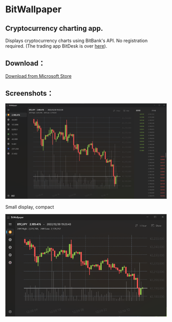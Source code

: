 # BitWallpaper

## Cryptocurrency charting app.
Displays cryptocurrency charts using BitBank's API. No registration required. (The trading app BitDesk is over
[here](https://github.com/torum/BitDesk)).

## Download：
 [Download from Microsoft Store](https://www.microsoft.com/ja-jp/p/bitwallpaper/9ncc3ntg9dp3)
 
## Screenshots：

![alt text](https://github.com/torum/BitWallpaper/blob/master/docs/Images/BitWallpaper-screenshot-V2-full.png?raw=true)


Small display, compact

![alt text](https://github.com/torum/BitWallpaper/blob/master/docs/Images/BitWallpaper-screenshot-V2-small.png?raw=true)


